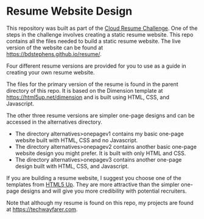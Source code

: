# Resume Website Design

This repository was built as part of the [Cloud Resume Challenge](https://cloudresumechallenge.dev). One of the steps in the challenge involves creating a static resume website. This repo contains all the files needed to build a static resume website. The live version of the website can be found at https://bdstephens.github.io/resume/.

Four different resume versions are provided for you to use as a guide in creating your own resume website.

The files for the primary version of the resume is found in the parent directory of this repo. It is based on the Dimension template at https://html5up.net/dimension and is built using HTML, CSS, and Javascript.

The other three resume versions are simpler one-page designs and can be accessed in the alternatives directory. 
* The directory alternatives>onepagev1 contains my basic one-page website built with HTML, CSS and no Javascript.
* The directory alternatives>onepagev2 contains another basic one-page website design you might prefer. It is built with only HTML and CSS.
* The directory alternatives>onepagev3 contains another one-page design built with HTML, CSS, and Javascript.

If you are building a resume website, I suggest you choose one of the templates from [HTML5 Up](https://html5up.net). They are more attractive than the simpler one-page designs and will give you more credibility with potential recruiters.

Note that although my resume is found on this repo, my projects are found at https://techwayfarer.com.
